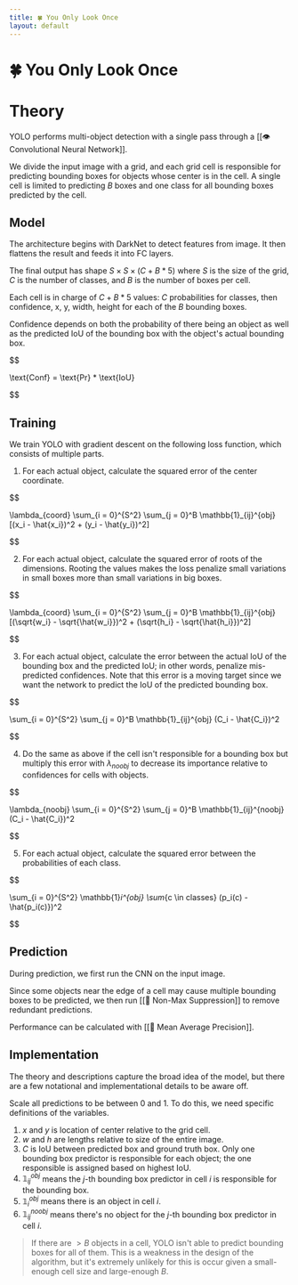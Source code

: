 ```yaml
---
title: 🍀 You Only Look Once
layout: default
---
```


# 🍀 You Only Look Once

# Theory
YOLO performs multi-object detection with a single pass through a [[👁️ Convolutional Neural Network]].

We divide the input image with a grid, and each grid cell is responsible for predicting bounding boxes for objects whose center is in the cell. A single cell is limited to predicting $B$ boxes and one class for all bounding boxes predicted by the cell.

## Model
The architecture begins with DarkNet to detect features from image. It then flattens the result and feeds it into FC layers.

The final output has shape $S \times S \times (C + B * 5)$ where $S$ is the size of the grid, $C$ 
is the number of classes, and $B$ is the number of boxes per cell.

Each cell is in charge of $C + B * 5$ values: $C$ probabilities for classes, then confidence, x, y, width, height for each of the $B$ bounding boxes.

Confidence depends on both the probability of there being an object as well as the predicted IoU of the bounding box with the object's actual bounding box. 

$$

\text{Conf} = \text{Pr} * \text{IoU}

$$

## Training
We train YOLO with gradient descent on the following loss function, which consists of multiple parts.
1. For each actual object, calculate the squared error of the center coordinate. 

$$

\lambda_{coord} \sum_{i = 0}^{S^2} \sum_{j = 0}^B \mathbb{1}_{ij}^{obj} [(x_i - \hat{x_i})^2 + (y_i - \hat{y_i})^2]

$$

2. For each actual object, calculate the squared error of roots of the dimensions. Rooting the values makes the loss penalize small variations in small boxes more than small variations in big boxes. 

$$

\lambda_{coord} \sum_{i = 0}^{S^2} \sum_{j = 0}^B \mathbb{1}_{ij}^{obj} [(\sqrt{w_i} - \sqrt{\hat{w_i}})^2 + (\sqrt{h_i} - \sqrt{\hat{h_i}})^2]

$$

3. For each actual object, calculate the error between the actual IoU of the bounding box and the predicted IoU; in other words, penalize mis-predicted confidences. Note that this error is a moving target since we want the network to predict the IoU of the predicted bounding box. 

$$

\sum_{i = 0}^{S^2} \sum_{j = 0}^B \mathbb{1}_{ij}^{obj} (C_i - \hat{C_i})^2

$$

4. Do the same as above if the cell isn't responsible for a bounding box but multiply this error with $\lambda_{noobj}$ to decrease its importance relative to confidences for cells with objects. 

$$

\lambda_{noobj} \sum_{i = 0}^{S^2} \sum_{j = 0}^B \mathbb{1}_{ij}^{noobj}(C_i - \hat{C_i})^2

$$

5. For each actual object, calculate the squared error between the probabilities of each class. 

$$

\sum_{i = 0}^{S^2} \mathbb{1}_i^{obj} \sum_{c \in classes} (p_i(c) - \hat{p_i(c)})^2

$$

## Prediction
During prediction, we first run the CNN on the input image.

Since some objects near the edge of a cell may cause multiple bounding boxes to be predicted, we then run [[🎁 Non-Max Suppression]] to remove redundant predictions.

Performance can be calculated with [[🎯 Mean Average Precision]].

## Implementation
The theory and descriptions capture the broad idea of the model, but there are a few notational and implementational details to be aware off.

Scale all predictions to be between $0$ and $1$. To do this, we need specific definitions of the variables.
1. $x$ and $y$ is location of center relative to the grid cell.
2. $w$ and $h$ are lengths relative to size of the entire image.
3. $C$ is IoU between predicted box and ground truth box.
Only one bounding box predictor is responsible for each object; the one responsible is assigned based on highest IoU.
1. $\mathbb{1}_{ij}^{obj}$ means the $j$-th bounding box predictor in cell $i$ is responsible for the bounding box.
2. $\mathbb{1}_{i}^{obj}$ means there is an object in cell $i$.
3. $\mathbb{1}_{ij}^{noobj}$ means there's no object for the $j$-th bounding box predictor in cell $i$.

> If there are $>B$ objects in a cell, YOLO isn't able to predict bounding boxes for all of them. This is a weakness in the design of the algorithm, but it's extremely unlikely for this is occur given a small-enough cell size and large-enough $B$.